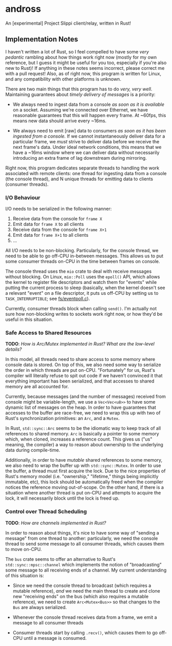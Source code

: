 # andross
An [experimental] Project Slippi client/relay, written in Rust!


## Implementation Notes
I haven't written a lot of Rust, so I feel compelled to have some _very pedantic_
rambling about how things work right now (mostly for my own reference, but I
guess it might be useful for you too, especially if you're also new to Rust)!
If anything in these notes seems incorrect, please correct me with a pull
request! Also, as of right now, this program is written for Linux, and any
compatibility with other platforms is unknown.

There are two main things that this program has to do _very, very well_.
Maintaining guarantees about _timely delivery of messages_ is a priority:

- We always need to ingest data from a console _as soon as it is available_
  on a socket. Assuming we're connected over Ethernet, we have reasonable
  guarantees that this will happen every frame. At ~60fps, this means new
  data should arrive every ~16ms.

- We always need to emit [raw] data to consumers _as soon as it has been
  ingested from a console._ If we cannot instantaneously deliver data for a
  particular frame, we _must_ strive to deliver data before we receive the
  next frame's data. Under ideal network conditions, this means that we have
  a ~16ms window where we can deliver data without necessarily introducing
  an extra frame of lag downstream during mirroring.

Right now, this program dedicates separate threads to handling the work
associated with remote clients: one thread for ingesting data from a console
(the console thread), and N unique threads for emitting data to clients
(consumer threads).

### I/O Behaviour
I/O needs to be serialized in the following manner:

1. Receive data from the console for `frame X`
2. Emit data for `frame X` to all clients
3. Receive data from the console for `frame X+1`
4. Emit data for `frame X+1` to all clients
5. ...

All I/O needs to be non-blocking. Particularly, for the console thread, we
need to be able to go off-CPU in-between messages. This allows us to put some
consumer threads on-CPU in the time between frames on console.

The console thread uses the `mio` crate to deal with receive messages without
blocking. On Linux, `mio::Poll` uses the `epoll()` API, which allows the kernel
to register file descriptors and watch them for "events" while putting the
current process to sleep (basically, when the kernel doesn't see a relevant
"event" on a file descriptor, it puts us off-CPU by setting us to
`TASK_INTERRUPTIBLE`; see [fs/eventpoll.c](https://git.kernel.org/pub/scm/linux/kernel/git/torvalds/linux.git/tree/fs/eventpoll.c#n1900)).

Currently, consumer threads block when calling `send()`. I'm actually not sure
how non-blocking writes to sockets work right now, or how they'd be useful
in this situation.

### Safe Access to Shared Resources
**TODO**: _How is Arc/Mutex implemented in Rust? What are the low-level details?_

In this model, all threads need to share access to some memory where console
data is stored. On top of this, we also need some way to serialize the order
in which threads are put on-CPU. "Fortunately" for us, Rust's compiler will
literally refuse to spit out code if we haven't convinced it that everything
important has been serialized, and that accesses to shared memory are all
accounted for.

Currently, because messages (and the number of messages) received from console
might be variable-length, we use a `Vec<Vec<u8>>` to have some dynamic list
of messages on the heap. In order to have guarantees that accesses to the
buffer are race-free, we need to wrap this up with two of Rust's synchronization
primitives: an `Arc`, and a `Mutex`.

In Rust, `std::sync::Arc` seems to be the idiomatic way to keep track of all
references to shared memory. `Arc` is basically a pointer to some memory which,
when cloned, increases a reference count. This gives us ("us" meaning, the
compiler) a way to reason about ownership to the underlying data during
compile-time.

Additionally, in order to have _mutable_ shared references to some memory, we
also need to wrap the buffer up with `std::sync::Mutex`. In order to use the
buffer, a thread must first acquire the lock. Due to the nice properties of
Rust's memory model (i.e. "ownership," "lifetime," things being implicitly
immutable, etc), this lock should be automatically freed when the compiler
notices the reference moving out-of-scope. On the other hand, if there is a
situation where another thread is put on-CPU and attempts to acquire the lock,
it will necessarily block until the lock is freed up.


### Control over Thread Scheduling
**TODO**: _How are channels implemented in Rust?_

In order to reason about things, it's nice to have some way of "sending a message"
from one thread to another: particularly, we need the console thread to send
some message to all consumer threads, which causes them to move on-CPU.

The `bus` crate seems to offer an alternative to Rust's `std::sync::mpsc::channel`
which implements the notion of "broadcasting" some message to all receiving
ends of a channel. My current understanding of this situation is:

- Since we need the console thread to broadcast (which requires a mutable
  reference), _and_ we need the main thread to create and clone new "receiving
  ends" on the bus (which also requires a mutable reference), we need to create
  `Arc<Mutex<Bus>>` so that changes to the `Bus` are always serialized.

- Whenever the console thread receives data from a frame, we emit a message to
  all consumer threads

- Consumer threads start by calling `.recv()`, which causes them to go off-CPU
  until a message is consumed.

